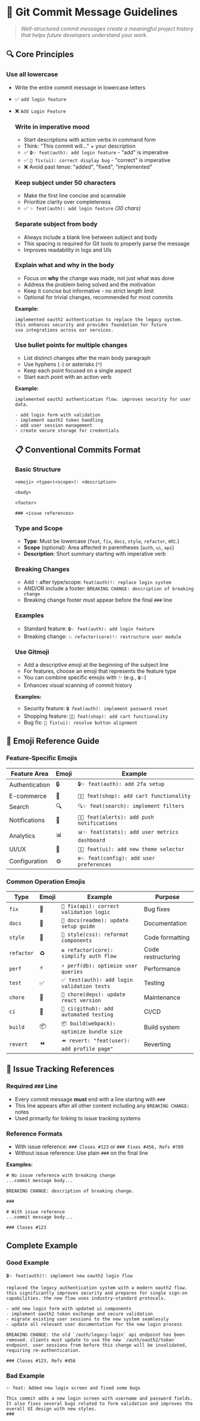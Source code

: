 ﻿# 📝 Git Commit Message Guidelines

> *Well-structured commit messages create a meaningful project history that helps future developers understand your work.*

## 🔍 Core Principles

### **Use all lowercase**
- Write the entire commit message in lowercase letters
- ✅ `add login feature` 
- ❌ `Add Login Feature`

  ### **Write in imperative mood**
  - Start descriptions with action verbs in command form
  - Think: "This commit will..." + your description
  - ✅ `🔒✨ feat(auth): add login feature` - "add" is imperative
  - ✅ `🐛 fix(ui): correct display bug` - "correct" is imperative
  - ❌ Avoid past tense: "added", "fixed", "implemented"

  ### **Keep subject under 50 characters**
  - Make the first line concise and scannable
  - Prioritize clarity over completeness
  - ✅ `✨ feat(auth): add login feature` *(30 chars)*

  ### **Separate subject from body**
  - Always include a blank line between subject and body
  - This spacing is required for Git tools to properly parse the message
  - Improves readability in logs and UIs

  ### **Explain what and why in the body**
  - Focus on **why** the change was made, not just what was done
  - Address the problem being solved and the motivation
  - Keep it concise but informative - no strict length limit
  - Optional for trivial changes, recommended for most commits

  **Example:**
  ```
  implemented oauth2 authentication to replace the legacy system. 
  this enhances security and provides foundation for future 
  sso integrations across our services.
  ```

  ### **Use bullet points for multiple changes**
  - List distinct changes after the main body paragraph
  - Use hyphens (`-`) or asterisks (`*`)
  - Keep each point focused on a single aspect
  - Start each point with an action verb

  **Example:**
  ```
  implemented oauth2 authentication flow. improves security for user data.

  - add login form with validation
  - implement oauth2 token handling
  - add user session management
  - create secure storage for credentials
  ```

  ## 📋 Conventional Commits Format

  ### **Basic Structure**
  ```
  <emoji> <type>(<scope>): <description>

  <body>

  <footer>

  ### <issue references>
  ```

  ### **Type and Scope**
  - **Type**: Must be lowercase (`feat`, `fix`, `docs`, `style`, `refactor`, etc.)
  - **Scope** (optional): Area affected in parentheses (`auth`, `ui`, `api`)
  - **Description**: Short summary starting with imperative verb

  ### **Breaking Changes**
  - Add `!` after type/scope: `feat(auth)!: replace login system`
  - AND/OR include a footer: `BREAKING CHANGE: description of breaking change`
  - Breaking change footer must appear before the final `###` line

  ### **Examples**
  - Standard feature: `🔒✨ feat(auth): add login feature`
  - Breaking change: `💥 refactor(core)!: restructure user module`

  ### **Use Gitmoji**
  - Add a descriptive emoji at the beginning of the subject line
  - For features, choose an emoji that represents the feature type
  - You can combine specific emojis with ✨ (e.g., `🔒✨`)
  - Enhances visual scanning of commit history

  **Examples:**
  - Security feature: `🔒 feat(auth): implement password reset`
  - Shopping feature: `🛒✨ feat(shop): add cart functionality`
  - Bug fix: `🐛 fix(ui): resolve button alignment`

## 🎨 Emoji Reference Guide

### **Feature-Specific Emojis**
| Feature Area | Emoji | Example |
|-------------|-------|--------|
| Authentication | 🔒 | `🔒✨ feat(auth): add 2fa setup` |
| E-commerce | 🛒 | `🛒✨ feat(shop): add cart functionality` |
| Search | 🔍 | `🔍✨ feat(search): implement filters` |
| Notifications | 🔔 | `🔔✨ feat(alerts): add push notifications` |
| Analytics | 📊 | `📊✨ feat(stats): add user metrics dashboard` |
| UI/UX | 🎨 | `🎨✨ feat(ui): add new theme selector` |
| Configuration | ⚙️ | `⚙️✨ feat(config): add user preferences` |

### **Common Operation Emojis**
| Type | Emoji | Example | Purpose |
|------|-------|---------|--------|
| `fix` | 🐛 | `🐛 fix(api): correct validation logic` | Bug fixes |
| `docs` | 📝 | `📝 docs(readme): update setup guide` | Documentation |
| `style` | 🎨 | `🎨 style(css): reformat components` | Code formatting |
| `refactor` | ♻️ | `♻️ refactor(core): simplify auth flow` | Code restructuring |
| `perf` | ⚡ | `⚡ perf(db): optimize user queries` | Performance |
| `test` | ✅ | `✅ test(auth): add login validation tests` | Testing |
| `chore` | 🔧 | `🔧 chore(deps): update react version` | Maintenance |
| `ci` | 👷 | `👷 ci(github): add automated testing` | CI/CD |
| `build` | 📦 | `📦 build(webpack): optimize bundle size` | Build system |
| `revert` | ⏪ | `⏪ revert: "feat(user): add profile page"` | Reverting |

  ## 🔗 Issue Tracking References

  ### **Required `###` Line**
  - Every commit message **must** end with a line starting with `###`
  - This line appears after all other content including any `BREAKING CHANGE:` notes
  - Used primarily for linking to issue tracking systems

  ### **Reference Formats**
  - With issue reference: `### Closes #123` or `### Fixes #456, Refs #789`
  - Without issue reference: Use plain `###` on the final line

  **Examples:**
  ```
  # No issue reference with breaking change
  ...commit message body...

  BREAKING CHANGE: description of breaking change.

  ###
  ```

  ```
  # With issue reference
  ...commit message body...

  ### Closes #123
  ```

## Complete Example

### Good Example

```
🔒✨ feat(auth)!: implement new oauth2 login flow

replaced the legacy authentication system with a modern oauth2 flow. this significantly improves security and prepares for single sign-on capabilities. the new flow uses industry-standard protocols.

- add new login form with updated ui components
- implement oauth2 token exchange and secure validation
- migrate existing user sessions to the new system seamlessly
- update all relevant user documentation for the new login process

BREAKING CHANGE: the old `/auth/legacy-login` api endpoint has been removed. clients must update to use the new `/auth/oauth2/token` endpoint. user sessions from before this change will be invalidated, requiring re-authentication.

### Closes #123, Refs #456
```

### Bad Example

```
✨ feat: Added new login screen and fixed some bugs

This commit adds a new login screen with username and password fields. It also fixes several bugs related to form validation and improves the overall UI design with new styles.
###
```
